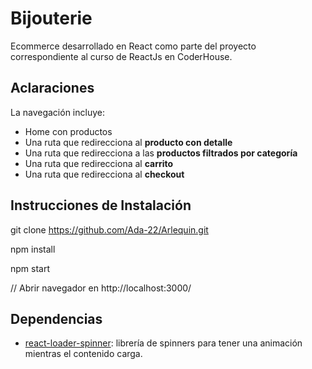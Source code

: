 # Bijouterie

Ecommerce desarrollado en React como parte del proyecto correspondiente al curso de ReactJs en CoderHouse.

## Aclaraciones
La navegación incluye:

-   Home con productos
-   Una ruta que redirecciona al **producto con detalle**
-   Una ruta que redirecciona a las **productos filtrados por categoría**
-   Una ruta que redirecciona al **carrito**
-   Una ruta que redirecciona al **checkout**

## Instrucciones de Instalación
git clone https://github.com/Ada-22/Arlequin.git

npm install

npm start

// Abrir navegador en http://localhost:3000/




## Dependencias

 - [react-loader-spinner](https://www.npmjs.com/package/react-loader-spinner):  librería de spinners para tener una animación mientras el contenido carga.

